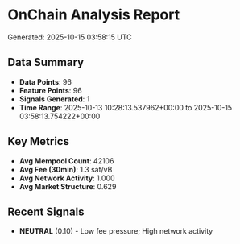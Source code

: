 # OnChain Analysis Report
Generated: 2025-10-15 03:58:15 UTC

## Data Summary
- **Data Points**: 96
- **Feature Points**: 96
- **Signals Generated**: 1
- **Time Range**: 2025-10-13 10:28:13.537962+00:00 to 2025-10-15 03:58:13.754222+00:00

## Key Metrics
- **Avg Mempool Count**: 42106
- **Avg Fee (30min)**: 1.3 sat/vB
- **Avg Network Activity**: 1.000
- **Avg Market Structure**: 0.629

## Recent Signals
- **NEUTRAL** (0.10) - Low fee pressure; High network activity

